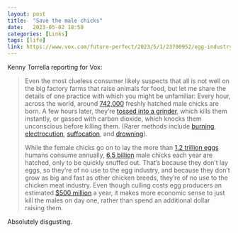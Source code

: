 ```yaml
---
layout: post
title:  "Save the male chicks"
date:   2023-05-02 18:50
categories: [Links]
tags: [life]
link: https://www.vox.com/future-perfect/2023/5/1/23700952/egg-industry-male-chick-culling-animal-welfare
---
```


Kenny Torrella reporting for Vox:

>Even the most clueless consumer likely suspects that all is not well on the big factory farms that raise animals for food, but let me share the details of one practice with which you might be unfamiliar: Every hour, across the world, around [742,000](https://www.fwi.co.uk/livestock/poultry/layers/what-the-poultry-sector-is-doing-to-address-male-chick-culling) freshly hatched male chicks are born. A few hours later, they’re [tossed into a grinder](https://www.youtube.com/watch?v=SZEsElYyO0Y), which kills them instantly, or gassed with carbon dioxide, which knocks them unconscious before killing them. (Rarer methods include [burning](https://www.youtube.com/watch?v=hFJPWknSEtk), [electrocution](https://web.archive.org/web/20070927010751/http://www.agri.gov.il/AGEN/Reports/Shamir001.html), [suffocation](https://www.fwi.co.uk/livestock/poultry/layers/animal-rights-group-films-chick-maceration-french-hatchery), and [drowning](https://www.youtube.com/watch?v=hFJPWknSEtk)).
>
>While the female chicks go on to lay the more than [1.2 trillion eggs](https://www.internationalegg.com/resource/global-egg-production-continues-to-grow/#:~:text=There%20is%20a%20large%20variation,eggs%20per%20person%20per%20year.) humans consume annually, [6.5 billion](https://www.fwi.co.uk/livestock/poultry/layers/what-the-poultry-sector-is-doing-to-address-male-chick-culling) male chicks each year are hatched, only to be quickly snuffed out. That’s because they don’t lay eggs, so they’re of no use to the egg industry, and because they don’t grow as big and fast as other chicken breeds, they’re of no use to the chicken meat industry. Even though culling costs egg producers an estimated [$500 million](https://foundationfar.org/programs/egg-tech-prize/) a year, it makes more economic sense to just kill the males on day one, rather than spend an additional dollar raising them.

Absolutely disgusting.
